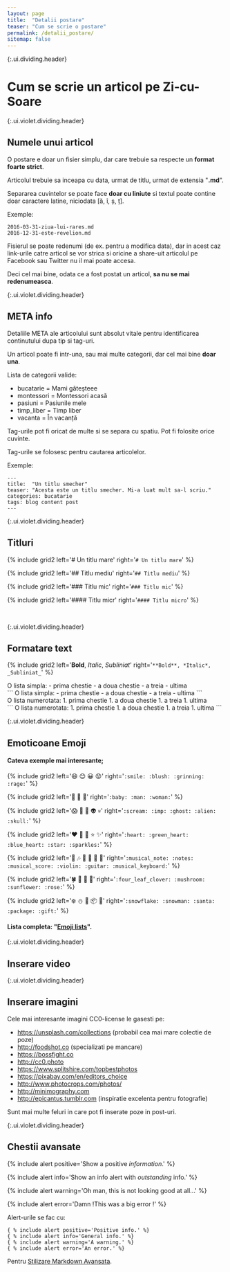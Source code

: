 ```yaml
---
layout: page
title:  "Detalii postare"
teaser: "Cum se scrie o postare"
permalink: /detalii_postare/
sitemap: false
---
```

{:.ui.dividing.header}
# Cum se scrie un articol pe Zi-cu-Soare


{:.ui.violet.dividing.header}
## Numele unui articol

O postare e doar un fisier simplu, dar care trebuie sa respecte un **format foarte strict**.

Articolul trebuie sa inceapa cu data, urmat de titlu, urmat de extensia "**.md**".

Separarea cuvintelor se poate face **doar cu liniute** si textul poate contine doar caractere
latine, niciodata [ă, î, ș, ț].

Exemple:

```
2016-03-31-ziua-lui-rares.md
2016-12-31-este-revelion.md
```

Fisierul se poate redenumi (de ex. pentru a modifica data), dar in acest caz
link-urile catre articol se vor strica si oricine a share-uit articolul pe Facebook sau Twitter
nu il mai poate accesa.

Deci cel mai bine, odata ce a fost postat un articol, **sa nu se mai redenumeasca**.


{:.ui.violet.dividing.header}
## META info

Detaliile META ale articolului sunt absolut vitale pentru identificarea continutului dupa tip si tag-uri.

Un articol poate fi intr-una, sau mai multe categorii, dar cel mai bine **doar una**.

Lista de categorii valide:
- bucatarie = Mami găteșteee
- montessori = Montessori acasă
- pasiuni = Pasiunile mele
- timp_liber = Timp liber
- vacanta = În vacanță

Tag-urile pot fi oricat de multe si se separa cu spatiu. Pot fi folosite orice cuvinte.

Tag-urile se folosesc pentru cautarea articolelor.

Exemple:

```
---
title:  "Un titlu smecher"
teaser: "Acesta este un titlu smecher. Mi-a luat mult sa-l scriu."
categories: bucatarie
tags: blog content post
---
```


{:.ui.violet.dividing.header}
## Titluri

{% include grid2 left='# Un titlu mare' right='`# Un titlu mare`' %}

{% include grid2 left='## Titlu mediu' right='`## Titlu mediu`' %}

{% include grid2 left='### Titlu mic' right='`### Titlu mic`' %}

{% include grid2 left='#### Titlu micr' right='`#### Titlu micro`' %}

<br />

{:.ui.violet.dividing.header}
## Formatare text

{% include grid2 left='**Bold**, *Italic*, _Subliniat_' right='`**Bold**, *Italic*, _Subliniat_`' %}

<div class="ui grid" markdown="1">
<div class="four wide column" markdown="1">
O lista simpla:
- prima chestie
- a doua chestie
- a treia
- ultima
</div>

<div class="eight wide column" markdown="1">
```
O lista simpla:
- prima chestie
- a doua chestie
- a treia
- ultima
```
</div>
</div>

<div class="ui grid" markdown="1">
<div class="four wide column" markdown="1">
O lista numerotata:
1. prima chestie
1. a doua chestie
1. a treia
1. ultima
</div>

<div class="eight wide column" markdown="1">
```
O lista numerotata:
1. prima chestie
1. a doua chestie
1. a treia
1. ultima
```
</div>
</div>

{:.ui.violet.dividing.header}
## Emoticoane Emoji

#### Cateva exemple mai interesante;

{% include grid2 left=':smile: :blush: :grinning: :rage:' right='`:smile: :blush: :grinning: :rage:`' %}

{% include grid2 left=':baby: :man: :woman:' right='`:baby: :man: :woman:`' %}

{% include grid2 left=':scream: :imp: :ghost: :alien: :skull:' right='`:scream: :imp: :ghost: :alien: :skull:`' %}

{% include grid2 left=':heart: :green_heart: :blue_heart: :star: :sparkles:' right='`:heart: :green_heart: :blue_heart: :star: :sparkles:`' %}

{% include grid2 left=':musical_note: :notes: :musical_score: :violin: :guitar: :musical_keyboard:' right='`:musical_note: :notes: :musical_score: :violin: :guitar: :musical_keyboard:`' %}

{% include grid2 left=':four_leaf_clover: :mushroom: :sunflower: :rose:' right='`:four_leaf_clover: :mushroom: :sunflower: :rose:`' %}

{% include grid2 left=':snowflake: :snowman: :santa: :package: :gift:' right='`:snowflake: :snowman: :santa: :package: :gift:`' %}

#### Lista completa: "[Emoji lists](http://emoji-cheat-sheet.com/)".


{:.ui.violet.dividing.header}
## Inserare video


{:.ui.violet.dividing.header}
## Inserare imagini

Cele mai interesante imagini CC0-license le gasesti pe:
- https://unsplash.com/collections (probabil cea mai mare colectie de poze)
- http://foodshot.co (specializati pe mancare)
- https://bossfight.co
- http://cc0.photo
- https://www.splitshire.com/topbestphotos
- https://pixabay.com/en/editors_choice
- http://www.photocrops.com/photos/
- http://minimography.com
- http://epicantus.tumblr.com (inspiratie excelenta pentru fotografie)

Sunt mai multe feluri in care pot fi inserate poze in post-uri.


{:.ui.violet.dividing.header}
## Chestii avansate

{% include alert positive='Show a positive *information*.' %}

{% include alert info='Show an info alert with *outstanding* info.' %}

{% include alert warning='Oh man, this is not looking good at all...' %}

{% include alert error='Damn !This was a big error !' %}

Alert-urile se fac cu:

```
{ % include alert positive='Positive info.' %}
{ % include alert info='General info.' %}
{ % include alert warning='A warning.' %}
{ % include alert error='An error.' %}
```

Pentru [Stilizare Markdown Avansata](http://digitaldrummerj.me/styling-jekyll-markdown/).
